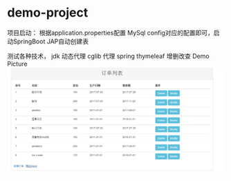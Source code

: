 # demo-project

项目启动：
	根据application.properties配置 MySql config对应的配置即可，启动SpringBoot JAP自动创建表

测试各种技术， jdk 动态代理 cglib 代理
spring thymeleaf 增删改查
Demo Picture
![image](https://github.com/ninuxGithub/demo-project/blob/master/demo.png)


